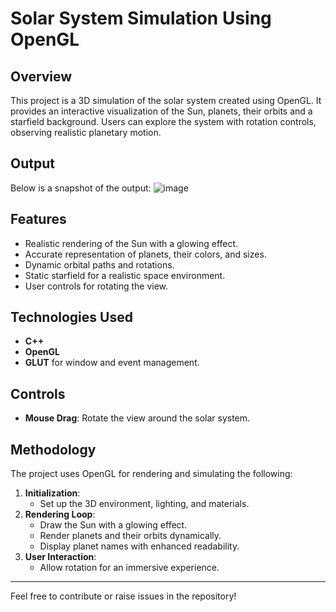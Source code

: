 # Solar System Simulation Using OpenGL

## Overview
This project is a 3D simulation of the solar system created using OpenGL. It provides an interactive visualization of the Sun, planets, their orbits and a starfield background. Users can explore the system with  rotation controls, observing realistic planetary motion.

## Output
Below is a snapshot of the output:
![image](https://github.com/user-attachments/assets/19f20907-588b-431d-a358-512655a2f4eb)

## Features
- Realistic rendering of the Sun with a glowing effect.
- Accurate representation of planets, their colors, and sizes.
- Dynamic orbital paths and rotations.
- Static starfield for a realistic space environment.
- User controls for rotating the view.

## Technologies Used
- **C++**
- **OpenGL**
- **GLUT** for window and event management.

## Controls
- **Mouse Drag**: Rotate the view around the solar system.

## Methodology
The project uses OpenGL for rendering and simulating the following:
1. **Initialization**:
   - Set up the 3D environment, lighting, and materials.
2. **Rendering Loop**:
   - Draw the Sun with a glowing effect.
   - Render planets and their orbits dynamically.
   - Display planet names with enhanced readability.
3. **User Interaction**:
   - Allow rotation for an immersive experience.

---
Feel free to contribute or raise issues in the repository!
